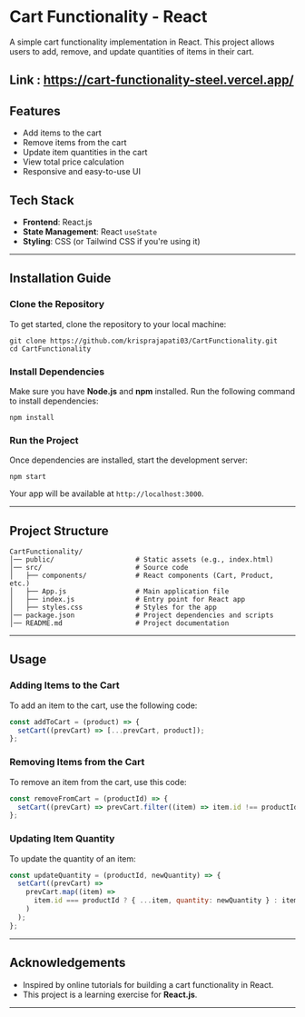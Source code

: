 # Cart Functionality - React

A simple cart functionality implementation in React. This project allows users to add, remove, and update quantities of items in their cart.

## Link : https://cart-functionality-steel.vercel.app/


## Features

- Add items to the cart
- Remove items from the cart
- Update item quantities in the cart
- View total price calculation
- Responsive and easy-to-use UI

## Tech Stack

- **Frontend**: React.js
- **State Management**: React `useState`
- **Styling**: CSS (or Tailwind CSS if you're using it)

---

## Installation Guide

### Clone the Repository

To get started, clone the repository to your local machine:

```
git clone https://github.com/krisprajapati03/CartFunctionality.git
cd CartFunctionality
```

### Install Dependencies

Make sure you have **Node.js** and **npm** installed. Run the following command to install dependencies:

```
npm install
```

### Run the Project

Once dependencies are installed, start the development server:

```
npm start
```

Your app will be available at `http://localhost:3000`.

---

## Project Structure

```
CartFunctionality/
│── public/                    # Static assets (e.g., index.html)
│── src/                       # Source code
│   ├── components/            # React components (Cart, Product, etc.)
│   ├── App.js                 # Main application file
│   ├── index.js               # Entry point for React app
│   ├── styles.css             # Styles for the app
│── package.json               # Project dependencies and scripts
│── README.md                  # Project documentation
```

---

## Usage

### Adding Items to the Cart

To add an item to the cart, use the following code:

```javascript
const addToCart = (product) => {
  setCart((prevCart) => [...prevCart, product]);
};
```

### Removing Items from the Cart

To remove an item from the cart, use this code:

```javascript
const removeFromCart = (productId) => {
  setCart((prevCart) => prevCart.filter((item) => item.id !== productId));
};
```

### Updating Item Quantity

To update the quantity of an item:

```javascript
const updateQuantity = (productId, newQuantity) => {
  setCart((prevCart) =>
    prevCart.map((item) =>
      item.id === productId ? { ...item, quantity: newQuantity } : item
    )
  );
};
```

---

## Acknowledgements

- Inspired by online tutorials for building a cart functionality in React.
- This project is a learning exercise for **React.js**.

---
